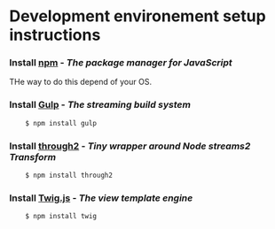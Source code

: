 Development environement setup instructions
===========================================

### Install [npm](https://www.npmjs.com/) - *The package manager for JavaScript*

THe way to do this depend of your OS.

### Install [Gulp](http://gulpjs.com/) - *The streaming build system*

``` bash
    $ npm install gulp
```

### Install [through2](https://github.com/rvagg/through2) - *Tiny wrapper around Node streams2 Transform*

``` bash
    $ npm install through2
```

### Install [Twig.js](https://github.com/twigjs/twig.js) - *The view template engine*

``` bash
    $ npm install twig
```
